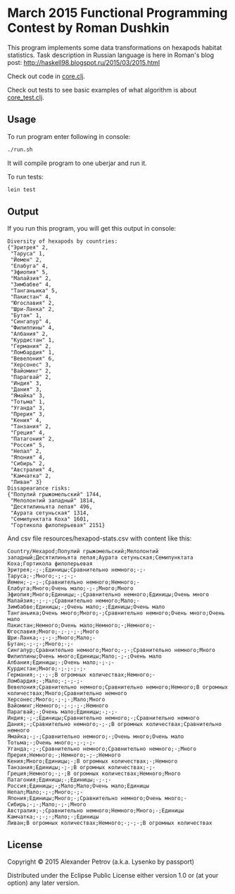 # March 2015 Functional Programming Contest by Roman Dushkin

This program implements some data transformations on hexapods habitat statistics.
Task description in Russian language is here in Roman's blog post: http://haskell98.blogspot.ru/2015/03/2015.html

Check out code in [core.clj](https://github.com/alexpetrov/fp-contest-data-transformations/blob/master/src/fp_contest_data_transformations/core.clj).

Check out tests to see basic examples of what algorithm is about [core_test.clj](https://github.com/alexpetrov/fp-contest-data-transformations/blob/master/test/fp_contest_data_transformations/core_test.clj).

## Usage

To run program enter following in console:

``` bash
./run.sh
```
It will compile program to one uberjar and run it.

To run tests:

``` bash
lein test
```

## Output

If you run this program, you will get this output in console:

```
Diversity of hexapods by countries:
{"Эритрея" 2,
 "Таруса" 1,
 "Йемен" 2,
 "Елабуга" 4,
 "Эфиопия" 5,
 "Малайзия" 2,
 "Зимбабве" 4,
 "Танганьика" 5,
 "Пакистан" 4,
 "Югославия" 2,
 "Шри-Ланка" 2,
 "Бутан" 1,
 "Сингапур" 4,
 "Филиппины" 4,
 "Албания" 2,
 "Курдистан" 1,
 "Германия" 2,
 "Ломбардия" 1,
 "Вевелония" 6,
 "Херсонес" 3,
 "Вайоминг" 2,
 "Парагвай" 2,
 "Индия" 3,
 "Дания" 3,
 "Ямайка" 3,
 "Тотьма" 1,
 "Уганда" 3,
 "Прерия" 3,
 "Кения" 4,
 "Танзания" 2,
 "Греция" 4,
 "Патагония" 2,
 "Россия" 5,
 "Непал" 2,
 "Япония" 4,
 "Сибирь" 2,
 "Австралия" 4,
 "Камчатка" 2,
 "Ливан" 3}
Dissapearance risks:
{"Популий грыжомельский" 1744,
 "Мелолонтий западный" 1814,
 "Десятилиньята лепая" 496,
 "Аурата сетуньская" 1314,
 "Семипунктата Коха" 1601,
 "Гортикола филоперьевая" 2151}
```

And csv file resources/hexapod-stats.csv with content like this:

```
Country/Hexapod;Популий грыжомельский;Мелолонтий западный;Десятилиньята лепая;Аурата сетуньская;Семипунктата Коха;Гортикола филоперьевая
Эритрея;-;-;Единицы;Сравнительно немного;-;-
Таруса;-;Много;-;-;-;-
Йемен;-;-;-;Сравнительно немного;Немного;-
Елабуга;Много;Очень мало;-;-;Много;Много
Эфиопия;Много;Единицы;-;Сравнительно немного;Единицы;Очень много
Малайзия;-;-;-;Сравнительно немного;Мало;-
Зимбабве;Единицы;-;Очень мало;-;Единицы;Очень мало
Танганьика;Очень много;Много;-;Сравнительно немного;Очень много;Очень мало
Пакистан;Немного;Очень мало;Немного;-;Немного;-
Югославия;Много;-;-;-;-;Много
Шри-Ланка;-;-;-;Много;Мало;-
Бутан;-;-;-;Много;-;-
Сингапур;Сравнительно немного;Много;-;-;Сравнительно немного;Много
Филиппины;Очень много;Единицы;Мало;-;-;Очень мало
Албания;Единицы;-;Очень мало;-;-;-
Курдистан;Много;-;-;-;-;-
Германия;-;-;-;В огромных количествах;Немного;-
Ломбардия;-;Мало;-;-;-;-
Вевелония;Сравнительно немного;Сравнительно немного;Немного;В огромных количествах;Много;Сравнительно немного
Херсонес;Много;-;-;-;Мало;Много
Вайоминг;Немного;-;-;-;-;Немного
Парагвай;-;Очень мало;Единицы;-;-;-
Индия;-;-;Единицы;Сравнительно немного;-;Сравнительно немного
Дания;-;Сравнительно немного;-;-;В огромных количествах;Сравнительно немного
Ямайка;-;-;Сравнительно немного;-;Очень много;Очень мало
Тотьма;-;Очень много;-;-;-;-
Уганда;-;-;Сравнительно немного;Сравнительно немного;-;Много
Прерия;Немного;-;Немного;-;-;Немного
Кения;Много;Единицы;-;В огромных количествах;-;Немного
Танзания;Единицы;-;-;В огромных количествах;-;-
Греция;Немного;-;-;В огромных количествах;Немного;Много
Патагония;Единицы;-;Единицы;-;-;-
Россия;Единицы;-;Мало;Мало;Очень мало;Единицы
Непал;Мало;-;-;Много;-;-
Япония;Единицы;Много;-;Сравнительно немного;Очень много;-
Сибирь;-;-;Мало;-;-;Много
Австралия;-;Сравнительно немного;Немного;Много;-;Единицы
Камчатка;-;-;-;Мало;-;Единицы
Ливан;В огромных количествах;Немного;-;-;-;В огромных количествах
```

## License

Copyright © 2015 Alexander Petrov (a.k.a. Lysenko by passport)

Distributed under the Eclipse Public License either version 1.0 or (at
your option) any later version.
